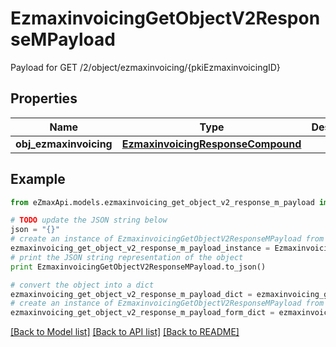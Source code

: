 # EzmaxinvoicingGetObjectV2ResponseMPayload

Payload for GET /2/object/ezmaxinvoicing/{pkiEzmaxinvoicingID}

## Properties
Name | Type | Description | Notes
------------ | ------------- | ------------- | -------------
**obj_ezmaxinvoicing** | [**EzmaxinvoicingResponseCompound**](EzmaxinvoicingResponseCompound.md) |  | 

## Example

```python
from eZmaxApi.models.ezmaxinvoicing_get_object_v2_response_m_payload import EzmaxinvoicingGetObjectV2ResponseMPayload

# TODO update the JSON string below
json = "{}"
# create an instance of EzmaxinvoicingGetObjectV2ResponseMPayload from a JSON string
ezmaxinvoicing_get_object_v2_response_m_payload_instance = EzmaxinvoicingGetObjectV2ResponseMPayload.from_json(json)
# print the JSON string representation of the object
print EzmaxinvoicingGetObjectV2ResponseMPayload.to_json()

# convert the object into a dict
ezmaxinvoicing_get_object_v2_response_m_payload_dict = ezmaxinvoicing_get_object_v2_response_m_payload_instance.to_dict()
# create an instance of EzmaxinvoicingGetObjectV2ResponseMPayload from a dict
ezmaxinvoicing_get_object_v2_response_m_payload_form_dict = ezmaxinvoicing_get_object_v2_response_m_payload.from_dict(ezmaxinvoicing_get_object_v2_response_m_payload_dict)
```
[[Back to Model list]](../README.md#documentation-for-models) [[Back to API list]](../README.md#documentation-for-api-endpoints) [[Back to README]](../README.md)


